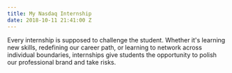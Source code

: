 ```yaml
---
title: My Nasdaq Internship
date: 2018-10-11 21:41:00 Z
---
```


Every internship is supposed to challenge the student. Whether it's learning new skills, redefining our career path, or learning to network across individual boundaries, internships give students the opportunity to polish our professional brand and take risks.
